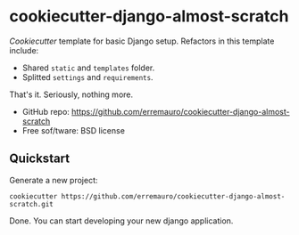 # cookiecutter-django-almost-scratch

_Cookiecutter_ template for basic Django setup. Refactors in this template include:

- Shared `static` and `templates` folder.
- Splitted `settings` and `requirements`.

That's it. Seriously, nothing more.

* GitHub repo: https://github.com/erremauro/cookiecutter-django-almost-scratch
* Free sof/tware: BSD license

## Quickstart

Generate a new project:

    cookiecutter https://github.com/erremauro/cookiecutter-django-almost-scratch.git

Done. You can start developing your new django application.

